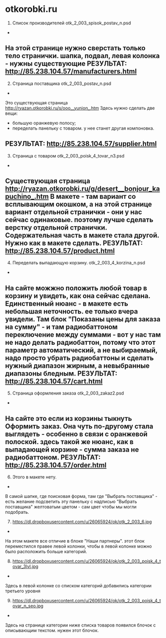 otkorobki.ru
============
1. Список производителей otk_2_003_spisok_postav_n.psd
-
На этой странице нужно сверстать только тело странички. шапка, подвал, левая колонка - нужны существующие
РЕЗУЛЬТАТ: http://85.238.104.57/manufacturers.html
-

2. Страница поставщика otk_2_003_postav_n.psd
-
Это существующая страница http://ryazan.otkorobki.ru/s/ooo__yunion_.htm
Здесь нужно сделать две вещи:
  - большую оранжевую полосу;
  - переделать панельку с товаром. у нее станет другая компоновка.

РЕЗУЛЬТАТ: http://85.238.104.57/supplier.html
-

3. Страница с товаром otk_2_003_poisk_4_tovar_n3.psd
-
Существующая страница http://ryazan.otkorobki.ru/g/desert__bonjour_kapuchino_.htm
В макете - там вариант со всплывающим окошком, а на этой странице вариант отдельной странички - они у нас сейчас одинаковые. поэтому лучше сделать верстку отдельной странички. Содержательная часть в макете стала другой. Нужно как в макете сделать.
РЕЗУЛЬТАТ: http://85.238.104.57/product.html
-

4. Переделать выпадающую корзину. otk_2_003_4_korzina_n.psd
-
На сайте можжно положить любой товар в корзину и увидеть, как она сейчас сделана. Единственный нюанс - в макете есть небольшая неточность. ее только вчера увидели. Там блок "Показаны цены для заказа на сумму" - и там радиобаттоном переключение между суммами - вот у нас там не надо делать радиобаттон, потому что этот параметр автоматический, а не выбираемый, надо просто убрать радиобаттоны и сделать нужный диапазон жирным, а невыбранные диапазоны бледным.
РЕЗУЛЬТАТ: http://85.238.104.57/cart.html
-

5. Страница оформления заказа otk_2_003_zakaz2.psd
-
На сайте это если из корзины тыкнуть Оформить заказ. Она чуть по-другому стала выглядеть - особенно в связи с оранжевой полоской. здесь такой же нюанс, как в выпадающей корзине - сумма заказа не радиобаттоном.
РЕЗУЛЬТАТ: http://85.238.104.57/order.html
-

6. Этого в макете нету.
-
В самой шапке, где поисковая форма, там где "Выбрать поставщика" - есть желание подсветить эту панельку с надписью "Выбрать поставщика" желтоватым цветом - сам цвет чтобы мы могли подобрать.

7. https://dl.dropboxusercontent.com/u/26065924/ok/otk_2_003_6.jpg
-
На этом макете все отличие в блоке "Наши партнеры". этот блок переместился правее левой колонки, чтобы в левой колонке можно было расположить больше категорий.

8. https://dl.dropboxusercontent.com/u/26065924/ok/otk_2_003_poisk_4_tovar_3lvl.jpg
-
Здесь в левой колонке со списком категорий добавились категории третьего уровня

9. https://dl.dropboxusercontent.com/u/26065924/ok/otk_2_003_poisk_4_tovar_n_seo.jpg
-
Здесь на странице категории ниже списка товаров появился блочок с описывающим текстом. нужен этот блочок.
